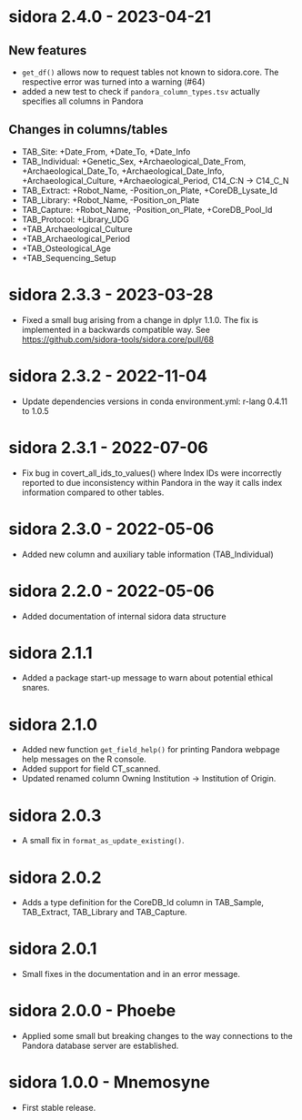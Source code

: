 # sidora 2.4.0 - 2023-04-21

## New features

- `get_df()` allows now to request tables not known to sidora.core. The respective error was turned into a warning (#64)
- added a new test to check if `pandora_column_types.tsv` actually specifies all columns in Pandora

## Changes in columns/tables

- TAB_Site: +Date_From, +Date_To, +Date_Info
- TAB_Individual: +Genetic_Sex, +Archaeological_Date_From, +Archaeological_Date_To, +Archaeological_Date_Info, +Archaeological_Culture, +Archaeological_Period, C14_C:N -> C14_C_N
- TAB_Extract: +Robot_Name, -Position_on_Plate, +CoreDB_Lysate_Id
- TAB_Library: +Robot_Name, -Position_on_Plate
- TAB_Capture: +Robot_Name, -Position_on_Plate, +CoreDB_Pool_Id
- TAB_Protocol: +Library_UDG
- +TAB_Archaeological_Culture
- +TAB_Archaeological_Period
- +TAB_Osteological_Age
- +TAB_Sequencing_Setup

# sidora 2.3.3 - 2023-03-28

- Fixed a small bug arising from a change in dplyr 1.1.0. The fix is implemented in a backwards compatible way. See https://github.com/sidora-tools/sidora.core/pull/68

# sidora 2.3.2 - 2022-11-04

- Update dependencies versions in conda environment.yml: r-lang 0.4.11 to 1.0.5

# sidora 2.3.1 - 2022-07-06

- Fix bug in covert_all_ids_to_values() where Index IDs were incorrectly reported to due inconsistency within Pandora in the way it calls index information compared to other tables.

# sidora 2.3.0 - 2022-05-06

- Added new column and auxiliary table information (TAB_Individual)

# sidora 2.2.0 - 2022-05-06

- Added documentation of internal sidora data structure

# sidora 2.1.1

- Added a package start-up message to warn about potential ethical snares.

# sidora 2.1.0

- Added new function `get_field_help()` for printing Pandora webpage help messages on the R console.
- Added support for field CT_scanned.
- Updated renamed column Owning Institution -> Institution of Origin.

# sidora 2.0.3

- A small fix in `format_as_update_existing()`.

# sidora 2.0.2

- Adds a type definition for the CoreDB_Id column in TAB_Sample, TAB_Extract, TAB_Library and TAB_Capture.

# sidora 2.0.1

- Small fixes in the documentation and in an error message.

# sidora 2.0.0 - Phoebe

- Applied some small but breaking changes to the way connections to the Pandora database server are established.

# sidora 1.0.0 - Mnemosyne

- First stable release.
  

